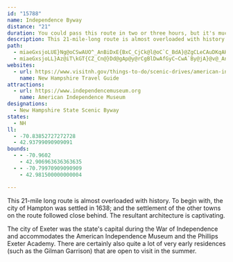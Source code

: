 ```yaml
---
id: "15788"
name: Independence Byway
distance: "21"
duration: You could pass this route in two or three hours, but it's much better to plan for more so you can enjoy it fully.
description: This 21-mile-long route is almost overloaded with history. To begin with, the town of Hampton was settled in 1638; the settlement of the other towns on the route followed close behind. The resultant architecture is charming and captivating.
path:
  - miaeGxsjoLUE}Ng@oCSwAUO^_AnBiDxE{BxC_CjCk@l@oC`C_BdA}@ZgCLeCAuDKqAHkEz@{H~CwItGiAhA}@hBgAxCETkC|Iy@|CwB`KQZ[xAMf@c@xCE`AEv@A|DZvGPhDFxBFvAVbHCdBk@jFWfAc@tAiF|JkAlBwAvAqBrA_Ax@oAfDq@`Ce@fCc@xDIpBHfAx@|DLhA@fAKlAy@bDmAvIGfA?bAF~C@tDQ|Bg@bDmAtIuAdE}BhGuAtEa@zBWhCWxDA~@QnA]r@mBfCcAzAiAjBiAzC{BxHy@|BgAlC{@dBaAlAyCbDwFdJyBxDgB`Ee@jAUt@wDtS_@`B_@dAwEfHeDxDcAvAkBtCS`@_@jAc@nBe@|CwAjIYlAgAzFgF|Y}CxNGjAN|@Tx@Nh@?PRXdAvCb@fCAPe@pQ]lDaBjLQtBF~FAjCOdDa@jBmBlGkDnMeAhDeA|D]jCKnAs@~VM~ESfJTdC@h@?ViA~DYp@?LW`Ar@h@JPfCjBj@J~Dg@^Ij@?FAh@V|ApApFzHzBnC~@fAbBfA~@b@hATlAHtBBfABbFv@~A\rIzCnPlG|JlEzFfC`C~@`GvBfDhAbE\x@L|Ab@vAp@TN~DxChFrFdB|AxBhBpa@?Z?r@QRAb@SxE_GnGcItI_M`FyFt@w@~DmCxCgBhB{AfLoLbCaCfGaDrL{E|FqBvMkFbAI|ANh@JbB\H?l@?\UjAaC`AgAjAw@|Ag@tEcBbBu@|@o@z@gAxGiLpCkG|BoFdCiFr@_At@q@|BwAdCyBdAiAf@eAZmA?qBNwATs@xAmBp@oAp@gBpAeFd@iAnAcBXu@LQ\kAp@cDj@oEn@yGHwDGoDyAoRScA[m@aCsBwAgAu@{@_CsC{@aBQi@gAaLY_EKeDCcJFkCHaET}Ad@oBxEaKrAgDdPk]hAmC^_@ZEj@H|GxBbARhAFrAFtAIx@YfAu@~BuBx@aAfAgAV]j@o@La@Vw@Fk@U{FG{G_@gPCsPA}@KoHDyDXuHb@kIn@aHTgApBwDz@wAfAuBn@gAhAyCh@iBf@}BX}CFsALgEGsD@g@C_AUsA_BeFkB{EkE_J_BsC[_@MG_@MaBUm@AqB[aASu@_@aAs@iAcAsMmMe@i@OSaC}AeBsAaEiDiFsE}A_B}@kAsCwFuNc[wBeEsAsBoLsPeCcDeAmAoIoIkAuAwAmCo@gBkAmBkC}EqByDe@iASSqBoG}@aDM[Oo@Ka@Qo@So@eBcE{@qAeB}@m@O{Cy@aAP}AHaFJoB?}A?
  - miaeGxsjoLL}Az@iT\kGT{CZ_Cn@}Dd@gAp@y@rCgBlDwAfGyC~CwA`By@jA}@v@_An@sAPkAj@qNEQGk@Oc@a@cBoA}FKcBAwCHwBbA}Hh@uGNaCRyB`@iGTiC\eCt@eE~@uEpDkK|A{ERsAZaETcHlA{Kd@kD`@_C`AwC\kAn@{A
websites:
  - url: https://www.visitnh.gov/things-to-do/scenic-drives/american-independence-byway
    name: New Hampshire Travel Guide
attractions:
  - url: https://www.independencemuseum.org
    name: American Independence Museum
designations:
  - New Hampshire State Scenic Byway
states:
  - NH
ll:
  - -70.83852727272728
  - 42.93799090909091
bounds:
  - - -70.9602
    - 42.906963636363635
  - - -70.79970909090909
    - 42.981500000000004

---
```


This 21-mile long route is almost overloaded with history. To begin with, the city of Hampton was settled in 1638; and the settlement of the other towns on the route followed close behind. The resultant architecture is captivating.

The city of Exeter was the state's capital during the War of Independence and accommodates the American Independence Museum and the Phillips Exeter Academy. There are certainly also quite a lot of very early residences (such as the Gilman Garrison) that are open to visit in the summer.
